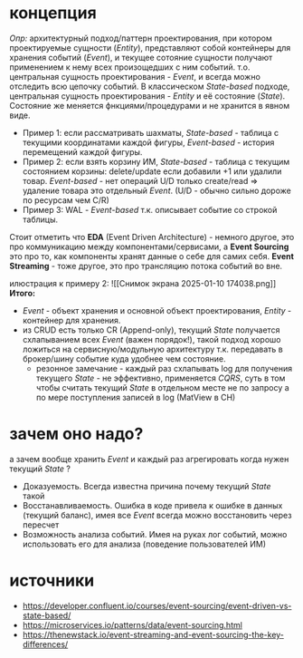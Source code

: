 # концепция
*Опр:* архитектурный подход/паттерн проектирования, при котором проектируемые сущности (*Entity*), представляют собой контейнеры для хранения событий (*Event*), и текущее сотояние сущности получают применением к нему всех произощедших с ним событий. т.о. центральная сущность проектирования - *Event*, и всегда можно отследить всю цепочку событий.
В классическом *State-based* подходе, центральная сущность проектирования - *Entity* и её состояние (*State*). Состояние же меняется фнкциями/процедурами и не хранится в явном виде. 

* Пример 1: если рассматривать шахматы, *State-based* - таблица с текущими координатами каждой фигуры, *Event-based* - история перемещений каждой фигуры.
* Пример 2: если взять корзину ИМ, *State-based* - таблица с текущим состоянием корзины: delete/update если добавили +1 или удалили товар. *Event-based* - нет операций U/D только create/read => удаление товара это отдельный *Event*. (U/D - обычно сильно дороже по ресурсам чем C/R)
* Пример 3: WAL - *Event-based* т.к. описывает событие со строкой таблицы.

Стоит отметить что **EDA** (Event Driven Architecture) - немного другое, это про коммуникацию между компонентами/сервисами, а **Event Sourcing** это про то, как компоненты хранят данные о себе для самих себя.
**Event Streaming** - тоже другое, это про трансляцию потока событий во вне.

илюстрация к примеру 2:
![[Снимок экрана 2025-01-10 174038.png]]
**Итого:**
* *Event* - объект хранения и основной объект проектирования, *Entity* - контейнер для хранения.
* из CRUD есть только CR (Append-only), текущий *State* получается схлапыванием всех *Event* (важен порядок!), такой подход хорошо ложиться на сервисную/модульную архитектуру т.к. передавать в брокер/шину событие куда удобнее чем состояние.
	* резонное замечание - каждый раз схлапывать log для получения текущего *State* - не эффективно, применяется *CQRS*, суть в том чтобы считать текущий *State* в отдельном месте не по запросу а по мере поступления записей в log (MatView в CH)
# зачем оно надо?
а зачем вообще хранить *Event* и каждый раз агрегировать когда нужен текущий *State* ?
* Доказуемость. Всегда известна причина почему текущий *State* такой
* Восстанавливаемость. Ошибка в коде привела к ошибке в данных (текущий баланс), имея все *Event* всегда можно восстановить через пересчет
* Возможность анализа событий. Имея на руках лог событий, можно использовать его для анализа (поведение пользователей ИМ)
# источники
* https://developer.confluent.io/courses/event-sourcing/event-driven-vs-state-based/
* https://microservices.io/patterns/data/event-sourcing.html
* https://thenewstack.io/event-streaming-and-event-sourcing-the-key-differences/